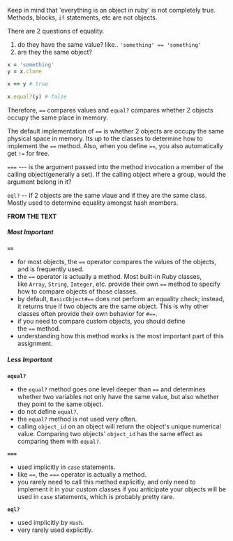 Keep in mind that 'everything is an object in ruby' is not completely true. Methods, blocks, `if` statements, etc are not objects. 

There are 2 questions of equality. 
1) do they have the same value? like.. `'something' == 'something'`
2)  are they the same object?
```ruby
x = 'something'
y = x.clone

x == y # true

x.equal?(y) # false

```

Therefore, `==` compares values and `equal?` compares whether 2 objects occupy the same place in memory. 

The default implementation of `==` is whether 2 objects are occupy the same physical space in memory. Its up to the classes to determine how to implement the `==` method. Also, when you define `==`, you also automatically get `!=` for free. 

`===` --- is the argument passed into the method invocation a member of the calling object(generally a set). 
If the calling object where a group, would the argument belong in it?

`eql?` -- If 2 objects are the same vlaue and if they are the same class. Mostly used to determine equality amongst hash members. 

**FROM THE TEXT**

##### Most Important

**`==`**

-   for most objects, the `==` operator compares the values of the objects, and is frequently used.
-   the `==` operator is actually a method. Most built-in Ruby classes, like `Array`, `String`, `Integer`, etc. provide their own `==` method to specify how to compare objects of those classes.
-   by default, `BasicObject#==` does not perform an equality check; instead, it returns true if two objects are the same object. This is why other classes often provide their own behavior for `#==`.
-   if you need to compare custom objects, you should define the `==` method.
-   understanding how this method works is the most important part of this assignment.

##### Less Important

**`equal?`**

-   the `equal?` method goes one level deeper than `==` and determines whether two variables not only have the same value, but also whether they point to the same object.
-   do not define `equal?`.
-   the `equal?` method is not used very often.
-   calling `object_id` on an object will return the object's unique numerical value. Comparing two objects' `object_id` has the same effect as comparing them with `equal?`.

**`===`**

-   used implicitly in `case` statements.
-   like `==`, the `===` operator is actually a method.
-   you rarely need to call this method explicitly, and only need to implement it in your custom classes if you anticipate your objects will be used in `case` statements, which is probably pretty rare.

**`eql?`**

-   used implicitly by `Hash`.
-   very rarely used explicitly.

